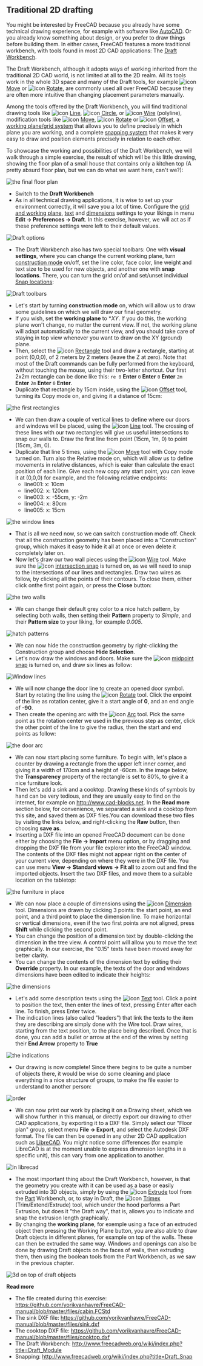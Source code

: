 ## Traditional 2D drafting

You might be interested by FreeCAD because you already have some technical drawing experience, for example with software like [AutoCAD](https://en.wikipedia.org/wiki/AutoCAD). Or you already know something about design, or you prefer to draw things before building them. In either cases, FreeCAD features a more traditional workbench, with tools found in most 2D CAD applications: The [Draft Workbench](http://www.freecadweb.org/wiki/index.php?title=Draft_Module).

The Draft Workbench, although it adopts ways of working inherited from the traditional 2D CAD world, is not limited at all to the 2D realm. All its tools work in the whole 3D space and many of the Draft tools, for example ![icon](http://www.freecadweb.org/wiki/images/thumb/c/c5/Draft_Move.png/16px-Draft_Move.png) [Move](http://www.freecadweb.org/wiki/index.php?title=Draft_Move) or ![icon](http://www.freecadweb.org/wiki/images/thumb/5/5a/Draft_Rotate.png/16px-Draft_Rotate.png) [Rotate](http://www.freecadweb.org/wiki/index.php?title=File:Draft_Rotate.png), are commonly used all over FreeCAD because they are often more intuitive than changing placement parameters manually.

Among the tools offered by the Draft Workbench, you will find traditional drawing tools like ![icon](http://www.freecadweb.org/wiki/images/thumb/a/a8/Draft_Line.png/16px-Draft_Line.png) [Line](http://www.freecadweb.org/wiki/index.php?title=Draft_Line), ![icon](http://www.freecadweb.org/wiki/images/thumb/1/10/Draft_Circle.png/16px-Draft_Circle.png) [Circle](http://www.freecadweb.org/wiki/index.php?title=Draft_Circle), or ![icon](http://www.freecadweb.org/wiki/images/thumb/0/00/Draft_Wire.png/16px-Draft_Wire.png) [Wire](http://www.freecadweb.org/wiki/index.php?title=Draft_Wire) (polyline), modification tools like ![icon](http://www.freecadweb.org/wiki/images/thumb/c/c5/Draft_Move.png/16px-Draft_Move.png) [Move](http://www.freecadweb.org/wiki/index.php?title=Draft_Move), ![icon](http://www.freecadweb.org/wiki/images/thumb/5/5a/Draft_Rotate.png/16px-Draft_Rotate.png) [Rotate](http://www.freecadweb.org/wiki/index.php?title=File:Draft_Rotate.png) or ![icon](http://www.freecadweb.org/wiki/images/thumb/e/eb/Draft_Offset.png/16px-Draft_Offset.png) [Offset](http://www.freecadweb.org/wiki/index.php?title=Draft_Offset), a [working plane/grid system](http://www.freecadweb.org/wiki/index.php?title=Draft_SelectPlane) that allows you to define precisely in which plane you are working, and a complete [snapping system](http://www.freecadweb.org/wiki/index.php?title=Draft_Snap) that makes it very easy to draw and position elements precisely in relation to each other.

To showcase the working and possibilities of the Draft Workbench, we will walk through a simple exercise, the result of which will be this little drawing, showing the floor plan of a small house that contains only a kitchen top (A pretty absurd floor plan, but we can do what we want here, can't we?):

![the final floor plan](http://www.freecadweb.org/wiki/images/3/35/Exercise_cabin_01.jpg)

* Switch to the **Draft Workbench**
* As in all technical drawing applications, it is wise to set up your environment correctly, it will save you a lot of time. Configure the [grid and working plane](http://www.freecadweb.org/wiki/index.php?title=Draft_SelectPlane), [text](http://www.freecadweb.org/wiki/index.php?title=Draft_Text) and [dimensions](http://www.freecadweb.org/wiki/index.php?title=Draft_Dimension) settings to your likings in menu **Edit -> Preferences -> Draft**. In this exercise, however, we will act as if these preference settings were left to their default values.

![Draft options](http://www.freecadweb.org/wiki/images/1/1a/Freecad_draft_options_01.jpg)

* The Draft Workbench also has two special toolbars: One with **visual settings**, where you can change the current working plane, turn [construction mode](http://www.freecadweb.org/wiki/index.php?title=Draft_ToggleConstructionMode) on/off, set the line color, face color, line weight and text size to be used for new objects, and another one with **snap locations**. There, you can turn the grid on/of and set/unset individual [Snap locations](http://www.freecadweb.org/wiki/index.php?title=Draft_Snap):

![Draft toolbars](http://www.freecadweb.org/wiki/images/3/39/Draft_toolbars.jpg)

* Let's start by turning **construction mode** on, which will allow us to draw some guidelines on which we will draw our final geometry.
* If you wish, set the **working plane** to **XY*. If you do this, the working plane won't change, no matter the current view. If not, the working plane will adapt automatically to the current view, and you should take care of staying in top view whenever you want to draw on the XY (ground) plane.
* Then, select the ![icon](http://www.freecadweb.org/wiki/images/thumb/1/14/Draft_Rectangle.png/16px-Draft_Rectangle.png) [Rectangle](http://www.freecadweb.org/wiki/index.php?title=Draft_Rectangle) tool and draw a rectangle, starting at point (0,0,0), of 2 meters by 2 meters (leave the Z at zero). Note that most of the Draft commands can be fully performed from the keyboard, without touching the mouse, using their two-letter shortcut. Our first 2x2m rectangle can be done like this: `re 0` **Enter** `0` **Enter** `0` **Enter** `2m` **Enter** `2m` **Enter** `0` **Enter**.
* Duplicate that rectangle by 15cm inside, using the ![icon](http://www.freecadweb.org/wiki/images/thumb/e/eb/Draft_Offset.png/16px-Draft_Offset.png) [Offset](http://www.freecadweb.org/wiki/index.php?title=Draft_Offset) tool, turning its Copy mode on, and giving it a distance of 15cm:

![the first rectangles](http://www.freecadweb.org/wiki/images/f/f0/Exercise_cabin_02.jpg)

* We can then draw a couple of vertical lines to define where our doors and windows will be placed, using the ![icon](http://www.freecadweb.org/wiki/images/thumb/a/a8/Draft_Line.png/16px-Draft_Line.png) [Line](http://www.freecadweb.org/wiki/index.php?title=Draft_Line) tool. The crossing of these lines with our two rectangles will give us useful intersections to snap our walls to. Draw the first line from point (15cm, 1m, 0) to point (15cm, 3m, 0).
* Duplicate that line 5 times, using the ![icon](http://www.freecadweb.org/wiki/images/thumb/c/c5/Draft_Move.png/16px-Draft_Move.png) [Move](http://www.freecadweb.org/wiki/index.php?title=Draft_Move) tool with Copy mode turned on. Turn also the Relative mode on, which will allow us to define movements in relative distances, which is eaier than calculate the exact position of each line. Give each new copy any start point, you can leave it at (0,0,0) for example, and the following relative endpoints:
   * line001: x: 10cm
   * line002: x: 120cm
   * line003: x: -55cm, y: -2m
   * line004: x: 80cm
   * line005: x: 15cm

![the window lines](http://www.freecadweb.org/wiki/images/6/60/Exercise_cabin_03.jpg)

* That is all we need now, so we can switch construction mode off. Check that all the construction geometry has been placed into a "Construction" group, which makes it easy to hide it all at once or even delete it completely later on.
* Now let's draw our two wall pieces using the ![icon](http://www.freecadweb.org/wiki/images/thumb/0/00/Draft_Wire.png/16px-Draft_Wire.png) [Wire](http://www.freecadweb.org/wiki/index.php?title=Draft_Wire) tool. Make sure the ![icon](http://www.freecadweb.org/wiki/images/thumb/8/8c/Snap_Intersection.png/16px-Snap_Intersection.png) [intersection snap](http://www.freecadweb.org/wiki/index.php?title=Draft_Snap) is turned on, as we will need to snap to the intersections of our lines and rectangles. Draw two wires as follow, by clicking all the points of their contours. To close them, either click onthe first point again, or press the **Close** button:

![the two walls](http://www.freecadweb.org/wiki/images/b/b8/Exercise_cabin_04.jpg)

* We can change their default grey color to a nice hatch pattern, by selecting both walls, then setting their **Pattern** property to *Simple*, and their **Pattern size** to your liking, for example *0.005*.

![hatch patterns](http://www.freecadweb.org/wiki/images/5/5c/Exercise_cabin_05.jpg)

* We can now hide the construction geometry by right-clicking the Construction group and choose **Hide Selection**.
* Let's now draw the windows and doors. Make sure the ![icon](http://www.freecadweb.org/wiki/images/thumb/d/db/Snap_Midpoint.png/16px-Snap_Midpoint.png) [midpoint snap](http://www.freecadweb.org/wiki/index.php?title=Draft_Snap) is turned on, and draw six lines as follow:

![Window lines](http://www.freecadweb.org/wiki/images/d/de/Exercise_cabin_06.jpg)

* We will now change the door line to create an opened door symbol. Start by rotating the line using the ![icon](http://www.freecadweb.org/wiki/images/thumb/5/5a/Draft_Rotate.png/16px-Draft_Rotate.png) [Rotate](http://www.freecadweb.org/wiki/index.php?title=File:Draft_Rotate.png) tool. Click the enpoint of the line as rotation center, give it a start angle of **0**, and an end angle of **-90**.
* Then create the opening arc with the ![icon](http://www.freecadweb.org/wiki/images/thumb/a/a8/Draft_Arc.png/16px-Draft_Arc.png) [Arc](http://www.freecadweb.org/wiki/index.php?title=Draft_Arc) tool. Pick the same point as the rotation center we used in the previous step as center, click the other point of the line to give the radius, then the start and end points as follow:

![the door arc](http://www.freecadweb.org/wiki/images/b/bc/Exercise_cabin_07.jpg)

* We can now start placing some furniture. To begin with, let's place a counter by drawing a rectangle from the upper left inner corner, and giving it a width of 170cm and a height of -60cm. In the image below, the **Transparency** property of the rectangle is set to 80%, to give it a nice furniture look.
* Then let's add a sink and a cooktop. Drawing these kinds of symbols by hand can be very tedious, and they are usually easy to find on the internet, for example on http://www.cad-blocks.net. In the **Read more** section below, for convenience, we separated a sink and a cooktop from this site, and saved them as DXF files.You can download these two files by visiting the links below, and right-clicking the **Raw** button, then choosing **save as**.
* Inserting a DXF file into an opened FreeCAD document can be done either by choosing the **File -> Import** menu option, or by dragging and dropping the DXF file from your file explorer into the FreeCAD window. The contents of the DXF files might not appear right on the center of your current view, depending on where they were in the DXF file. You can use menu **View -> Standard views -> Fit all** to zoom out and find the imported objects. Insert the two DXF files, and move them to a suitable location on the tabletop:

![the furniture in place](http://www.freecadweb.org/wiki/images/8/86/Exercise_cabin_08.jpg)

* We can now place a couple of dimensions using the ![icon](http://www.freecadweb.org/wiki/images/thumb/b/b0/Draft_Dimension.png/16px-Draft_Dimension.png) [Dimension](http://www.freecadweb.org/wiki/index.php?title=Draft_Dimension) tool. Dimensions are drawn by clicking 3 points: the start point, an end point, and a third point to place the dimension line. To make horizontal or vertical dimensions, even if the two first points are not aligned, press **Shift** while clicking the second point.
* You can change the position of a dimension text by double-clicking the dimension in the tree view. A control point will allow you to move the text graphically. In our exercise, the "0.15" texts have been moved away for better clarity.
* You can change the contents of the dimension text by editing their **Override** property. In our example, the texts of the door and windows dimensions have been edited to indicate their heights:

![the dimensions](http://www.freecadweb.org/wiki/images/f/fb/Exercise_cabin_09.jpg)

* Let's add some description texts using the ![icon](http://www.freecadweb.org/wiki/images/thumb/9/9f/Draft_Text.png/16px-Draft_Text.png) [Text](http://www.freecadweb.org/wiki/index.php?title=Draft_Text) tool. Click a point to position the text, then enter the lines of text, pressing Enter after each line. To finish, press Enter twice.
* The indication lines (also called "leaders") that link the texts to the item they are describing are simply done with the Wire tool. Draw wires, starting from the text position, to the place being described. Once that is done, you can add a bullet or arrow at the end of the wires by setting their **End Arrow** property to **True**

![the indications](http://www.freecadweb.org/wiki/images/2/24/Exercise_cabin_10.jpg)

* Our drawing is now complete! Since there begins to be quite a number of objects there, it would be wise do some cleaning and place everything in a nice structure of groups, to make the file easier to understand to another person:

![order](http://www.freecadweb.org/wiki/images/7/70/Exercise_cabin_11.jpg)

* We can now print our work by placing it on a Drawing sheet, which we will show further in this manual, or directly export our drawing to other CAD applications, by exporting it to a DXF file. Simply select our "Floor plan" group, select menu **File -> Export**, and select the Autodesk DXF format. The file can then be opened in any other 2D CAD application such as [LibreCAD](http://www.librecad.org). You might notice some differences (for example LibreCAD is at the moment unable to express dimension lengths in a specific unit), this can vary from one application to another.

![in librecad](http://www.freecadweb.org/wiki/images/6/65/Exercise_cabin_12.jpg)

* The most important thing about the Draft Workbench, however, is that the geometry you create with it can be used as a base or easily extruded into 3D objects, simply by using the ![icon](http://www.freecadweb.org/wiki/images/thumb/d/df/Part_Extrude.png/16px-Part_Extrude.png) [Extrude](http://www.freecadweb.org/wiki/index.php?title=Part_Extrude) tool from the [Part](http://www.freecadweb.org/wiki/index.php?title=Part_Module) Workbench, or, to stay in Draft, the ![icon](http://www.freecadweb.org/wiki/images/thumb/e/e7/Draft_Trimex.png/16px-Draft_Trimex.png) [Trimex](http://www.freecadweb.org/wiki/index.php?title=Draft_Trimex) (Trim/Extend/Extrude) tool, which under the hood performs a Part Extrusion,  but does it "the Draft way", that is, allows you to indicate and snap the extrusion length graphically. 
* By changing the **working plane**, for exemple using a face of an extruded object then pressing the Working Plane button, you are also able to draw Draft objects in different planes, for example on top of the walls. These can then be extruded the same way. Windows and openings can also be done by drawing Draft objects on the faces of walls, then extruding them, then using the boolean tools from the Part Workbench, as we saw in the previous chapter.

![3d on top of draft objects](http://www.freecadweb.org/wiki/images/4/45/Exercise_cabin_13.jpg)

**Read more**

* The file created during this exercise: https://github.com/yorikvanhavre/FreeCAD-manual/blob/master/files/cabin.FCStd
* The sink DXF file: https://github.com/yorikvanhavre/FreeCAD-manual/blob/master/files/sink.dxf
* The cooktop DXF file: https://github.com/yorikvanhavre/FreeCAD-manual/blob/master/files/cooktop.dxf
* The Draft Workbench: http://www.freecadweb.org/wiki/index.php?title=Draft_Module
* Snapping: http://www.freecadweb.org/wiki/index.php?title=Draft_Snap
